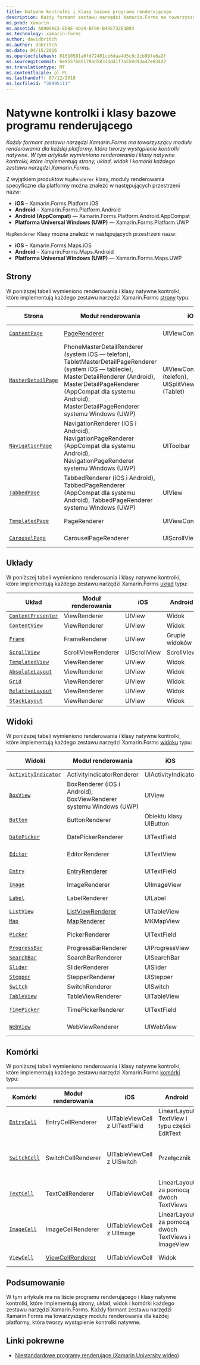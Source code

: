 ```yaml
---
title: Natywne kontrolki i klasy bazowe programu renderującego
description: Każdy formant zestawu narzędzi Xamarin.Forms ma towarzyszący modułu renderowania dla każdej platformy, która tworzy wystąpienie kontrolki natywne. W tym artykule wymieniono renderowania i klasy natywne kontrolki, które implementują strony, układ, widok i komórki każdego zestawu narzędzi Xamarin.Forms.
ms.prod: xamarin
ms.assetid: A8909AE3-ED0E-4D24-BF96-B49E732E3B93
ms.technology: xamarin-forms
author: davidbritch
ms.author: dabritch
ms.date: 04/15/2016
ms.openlocfilehash: 01610581a0fd72401cb6daa4d5c8c2cb99fe6a2f
ms.sourcegitcommit: 6e955f6851794d58334d41f7a550d93a47e834d2
ms.translationtype: MT
ms.contentlocale: pl-PL
ms.lasthandoff: 07/12/2018
ms.locfileid: "38995111"
---
```

# <a name="renderer-base-classes-and-native-controls"></a>Natywne kontrolki i klasy bazowe programu renderującego

_Każdy formant zestawu narzędzi Xamarin.Forms ma towarzyszący modułu renderowania dla każdej platformy, która tworzy wystąpienie kontrolki natywne. W tym artykule wymieniono renderowania i klasy natywne kontrolki, które implementują strony, układ, widok i komórki każdego zestawu narzędzi Xamarin.Forms._

Z wyjątkiem produktów `MapRenderer` klasy, moduły renderowania specyficzne dla platformy można znaleźć w następujących przestrzeni nazw:

- **iOS** – Xamarin.Forms.Platform.iOS
- **Android** – Xamarin.Forms.Platform.Android
- **Android (AppCompat)** — Xamarin.Forms.Platform.Android.AppCompat
- **Platforma Universal Windows (UWP)** — Xamarin.Forms.Platform.UWP

`MapRenderer` Klasy można znaleźć w następujących przestrzeni nazw:

- **iOS** – Xamarin.Forms.Maps.iOS
- **Android** – Xamarin.Forms.Maps.Android
- **Platforma Universal Windows (UWP)** — Xamarin.Forms.Maps.UWP

## <a name="pages"></a>Strony

W poniższej tabeli wymieniono renderowania i klasy natywne kontrolki, które implementują każdego zestawu narzędzi Xamarin.Forms [strony](~/xamarin-forms/user-interface/controls/pages.md) typu:

|Strona|Moduł renderowania|iOS|Android|Android (AppCompat)|Platforma UWP|
|--- |--- |--- |--- |--- |--- |
|[`ContentPage`](xref:Xamarin.Forms.ContentPage)|[PageRenderer](~/xamarin-forms/app-fundamentals/custom-renderer/contentpage.md)|UIViewController|Grupie widoków||FrameworkElement|
|[`MasterDetailPage`](xref:Xamarin.Forms.MasterDetailPage)|PhoneMasterDetailRenderer (system iOS — telefon), TabletMasterDetailPageRenderer (system iOS — tablecie), MasterDetailRenderer (Android), MasterDetailPageRenderer (AppCompat dla systemu Android), MasterDetailPageRenderer systemu Windows (UWP)|UIViewController (telefon), UISplitViewController (Tablet)|DrawerLayout (v4)|DrawerLayout (v4)|FrameworkElement (kontrolki niestandardowej)|
|[`NavigationPage`](xref:Xamarin.Forms.NavigationPage)|NavigationRenderer (iOS i Android), NavigationPageRenderer (AppCompat dla systemu Android), NavigationPageRenderer systemu Windows (UWP)|UIToolbar|Grupie widoków|Grupie widoków|FrameworkElement (kontrolki niestandardowej)|
|[`TabbedPage`](xref:Xamarin.Forms.TabbedPage)|TabbedRenderer (iOS i Android), TabbedPageRenderer (AppCompat dla systemu Android), TabbedPageRenderer systemu Windows (UWP)|UIView|Obiekt ViewPager|Obiekt ViewPager|FrameworkElement (Tabela przestawna)|
|[`TemplatedPage`](xref:Xamarin.Forms.TemplatedPage)|PageRenderer|UIViewController|Grupie widoków||FrameworkElement|
|[`CarouselPage`](xref:Xamarin.Forms.CarouselPage)|CarouselPageRenderer|UIScrollView|Obiekt ViewPager|Obiekt ViewPager|FrameworkElement (FlipView)|

## <a name="layouts"></a>Układy

W poniższej tabeli wymieniono renderowania i klasy natywne kontrolki, które implementują każdego zestawu narzędzi Xamarin.Forms [układ](~/xamarin-forms/user-interface/controls/layouts.md) typu:

|Układ|Moduł renderowania|iOS|Android|Platforma UWP|
|--- |--- |--- |--- |--- |
|[`ContentPresenter`](xref:Xamarin.Forms.ContentPresenter)|ViewRenderer|UIView|Widok|FrameworkElement|
|[`ContentView`](xref:Xamarin.Forms.ContentView)|ViewRenderer|UIView|Widok|FrameworkElement|
|[`Frame`](xref:Xamarin.Forms.Frame)|FrameRenderer|UIView|Grupie widoków|Obramowanie|
|[`ScrollView`](xref:Xamarin.Forms.ScrollView)|ScrollViewRenderer|UIScrollView|ScrollView|ScrollViewer|
|[`TemplatedView`](xref:Xamarin.Forms.TemplatedView)|ViewRenderer|UIView|Widok|FrameworkElement|
|[`AbsoluteLayout`](xref:Xamarin.Forms.AbsoluteLayout)|ViewRenderer|UIView|Widok|FrameworkElement|
|[`Grid`](xref:Xamarin.Forms.Grid)|ViewRenderer|UIView|Widok|FrameworkElement|
|[`RelativeLayout`](xref:Xamarin.Forms.RelativeLayout)|ViewRenderer|UIView|Widok|FrameworkElement|
|[`StackLayout`](xref:Xamarin.Forms.StackLayout)|ViewRenderer|UIView|Widok|FrameworkElement|

## <a name="views"></a>Widoki

W poniższej tabeli wymieniono renderowania i klasy natywne kontrolki, które implementują każdego zestawu narzędzi Xamarin.Forms [widoku](~/xamarin-forms/user-interface/controls/views.md) typu:

|Widoki|Moduł renderowania|iOS|Android|Android (AppCompat)|Platforma UWP|
|--- |--- |--- |--- |--- |--- |
|[`ActivityIndicator`](xref:Xamarin.Forms.ActivityIndicator)|ActivityIndicatorRenderer|UIActivityIndicator|ProgressBar||ProgressBar|
|[`BoxView`](xref:Xamarin.Forms.BoxView)|BoxRenderer (iOS i Android), BoxViewRenderer systemu Windows (UWP)|UIView|Grupie widoków||Prostokąt|
|[`Button`](xref:Xamarin.Forms.Button)|ButtonRenderer|Obiektu klasy UIButton|Przycisk|AppCompatButton|Przycisk|
|[`DatePicker`](xref:Xamarin.Forms.DatePicker)|DatePickerRenderer|UITextField|Typu części EditText||DatePicker|
|[`Editor`](xref:Xamarin.Forms.Editor)|EditorRenderer|UITextView|Typu części EditText||TextBox|
|[`Entry`](xref:Xamarin.Forms.Entry)|[EntryRenderer](~/xamarin-forms/app-fundamentals/custom-renderer/entry.md)|UITextField|Typu części EditText||TextBox|
|[`Image`](xref:Xamarin.Forms.Image)|ImageRenderer|UIImageView|ImageView||Obraz|
|[`Label`](xref:Xamarin.Forms.Label)|LabelRenderer|UILabel|Element TextView||TextBlock|
|[`ListView`](xref:Xamarin.Forms.ListView)|[ListViewRenderer](~/xamarin-forms/app-fundamentals/custom-renderer/listview.md)|UITableView|ListView||ListView|
|[`Map`](xref:Xamarin.Forms.Maps.Map)|[MapRenderer](~/xamarin-forms/app-fundamentals/custom-renderer/map/index.md)|MKMapView|MapView||MapControl|
|[`Picker`](xref:Xamarin.Forms.Picker)|PickerRenderer|UITextField|Typu części EditText|Typu części EditText|ComboBox|
|[`ProgressBar`](xref:Xamarin.Forms.ProgressBar)|ProgressBarRenderer|UIProgressView|ProgressBar||ProgressBar|
|[`SearchBar`](xref:Xamarin.Forms.SearchBar)|SearchBarRenderer|UISearchBar|SearchView||AutoSuggestBox|
|[`Slider`](xref:Xamarin.Forms.Slider)|SliderRenderer|UISlider|SeekBar||Suwak|
|[`Stepper`](xref:Xamarin.Forms.Stepper)|StepperRenderer|UIStepper|LinearLayout||Formant|
|[`Switch`](xref:Xamarin.Forms.Switch)|SwitchRenderer|UISwitch|Przełącznik|SwitchCompat|ToggleSwitch|
|[`TableView`](xref:Xamarin.Forms.TableView)|TableViewRenderer|UITableView|ListView||ListView|
|[`TimePicker`](xref:Xamarin.Forms.TimePicker)|TimePickerRenderer|UITextField|Typu części EditText||TimePicker|
|[`WebView`](xref:Xamarin.Forms.WebView)|WebViewRenderer|UIWebView|Widok sieci Web||Widok sieci Web|

## <a name="cells"></a>Komórki

W poniższej tabeli wymieniono renderowania i klasy natywne kontrolki, które implementują każdego zestawu narzędzi Xamarin.Forms [komórki](~/xamarin-forms/user-interface/controls/cells.md) typu:

|Komórki|Moduł renderowania|iOS|Android|Platforma UWP|
|--- |--- |--- |--- |--- |
|[`EntryCell`](xref:Xamarin.Forms.EntryCell)|EntryCellRenderer|UITableViewCell z UITextField|LinearLayout TextView i typu części EditText|DataTemplate za pomocą TextBox|
|[`SwitchCell`](xref:Xamarin.Forms.SwitchCell)|SwitchCellRenderer|UITableViewCell z UISwitch|Przełącznik|DataTemplate z siatką zawierającą TextBlock i ToggleSwitch|
|[`TextCell`](xref:Xamarin.Forms.TextCell)|TextCellRenderer|UITableViewCell|LinearLayout za pomocą dwóch TextViews|DataTemplate z StackPanel zawierającą dwa obiekty TextBlock|
|[`ImageCell`](xref:Xamarin.Forms.ImageCell)|ImageCellRenderer|UITableViewCell z UIImage|LinearLayout za pomocą dwóch TextViews i ImageView|DataTemplate z siatką zawierającą obraz i dwie obiekty TextBlock|
|[`ViewCell`](xref:Xamarin.Forms.ViewCell)|[ViewCellRenderer](~/xamarin-forms/app-fundamentals/custom-renderer/viewcell.md)|UITableViewCell|Widok|DataTemplate z ContentPresenter.|

## <a name="summary"></a>Podsumowanie

W tym artykule ma na liście programu renderującego i klasy natywne kontrolki, które implementują strony, układ, widok i komórki każdego zestawu narzędzi Xamarin.Forms. Każdy formant zestawu narzędzi Xamarin.Forms ma towarzyszący modułu renderowania dla każdej platformy, która tworzy wystąpienie kontrolki natywne.

## <a name="related-links"></a>Linki pokrewne

- [Niestandardowe programy renderujące (Xamarin University wideo)](https://developer.xamarin.com/videos/cross-platform/xamarinforms-custom-renderers/)

